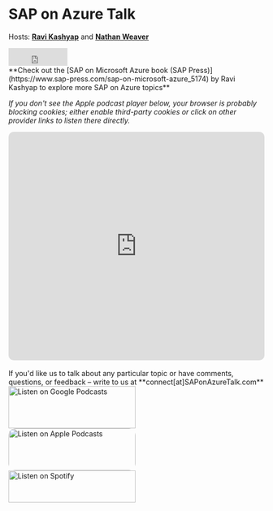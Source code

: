 # SAP on Azure Talk

Hosts: [**Ravi Kashyap**](https://linkedin.kashyap.one) and [**Nathan Weaver**](https://linkedin.com/in/NathanWeaverSAP)
<iframe src="https://github.com/sponsors/Ravi-Kashyap/button" title="Sponsor Ravi-Kashyap" height="35" width="116" style="border: 0;"></iframe>

<br> 
**Check out the [SAP on Microsoft Azure book (SAP Press)](https://www.sap-press.com/sap-on-microsoft-azure_5174) by Ravi Kashyap to explore more SAP on Azure topics**
<br>  

*If you don't see the Apple podcast player below, your browser is probably blocking cookies; either enable third-party cookies or click on other provider links to listen there directly.*

<iframe src="https://embed.podcasts.apple.com/us/podcast/sap-on-azure-talk/id1557359410?itsct=podcast_box&amp;itscg=30200&amp;theme=auto" sandbox="allow-forms allow-popups allow-same-origin allow-scripts allow-top-navigation-by-user-activation" allow="autoplay *; encrypted-media *;" style="width: 100%; max-width: 660px; overflow: hidden; border-radius: 10px; background: transparent none repeat scroll 0% 0%;" height="450px" frameborder="0"></iframe>
<br><br>
If you'd like us to talk about any particular topic or have comments, questions, or feedback – write to us at **connect[at]SAPonAzureTalk.com**
      <br>   
<a href="https://podcasts.google.com/feed/aHR0cHM6Ly9hbmNob3IuZm0vcy80ZmNhNmY5NC9wb2RjYXN0L3Jzcw"><img src="https://www.gstatic.com/podcasts_console/promote/English_EN/EN_Google_Podcasts_Badge.svg" width="250px" height="83px" alt="Listen on Google Podcasts">
 </a>  <br>
<a href="https://podcasts.apple.com/us/podcast/sap-on-azure-talk/id1557359410" style="display: inline-block; overflow: hidden; border-radius: 13px; width: 250px; height: 83px;"><img src="https://tools.applemediaservices.com/api/badges/listen-on-apple-podcasts/badge/en-us?size=250x83&amp;releaseDate=1617561060&h=1327b7d156a538962d3557db704e3bc8" alt="Listen on Apple Podcasts" style="border-radius: 13px; width: 250px; height: 83px;"></a>
  <br>
 <a href="https://open.spotify.com/show/6TzDrV4rpQ38NFm4TzOTBI"><img src="https://user-images.githubusercontent.com/26795040/113621505-4de6f180-9621-11eb-885a-834129af0f6a.png" width="250px" height="63px" alt="Listen on Spotify">
 </a>
